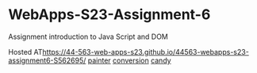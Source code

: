 
# WebApps-S23-Assignment-6
Assignment introduction to Java Script and DOM

Hosted AT<https://44-563-web-apps-s23.github.io/44563-webapps-s23-assignment6-S562695/>
[painter](painter.html)
[conversion](conversion.html)
[candy](candy.html)

